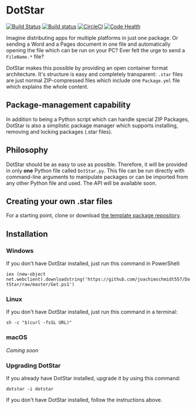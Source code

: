 # DotStar

[![Build Status](https://travis-ci.org/joachimschmidt557/DotStar.svg?branch=master)](https://travis-ci.org/joachimschmidt557/DotStar)
[![Build status](https://ci.appveyor.com/api/projects/status/oocppvl6ct23p6q7?svg=true)](https://ci.appveyor.com/project/joachimschmidt557/dotstar)
[![CircleCI](https://circleci.com/gh/joachimschmidt557/DotStar.svg?style=svg)](https://circleci.com/gh/joachimschmidt557/DotStar)
[![Code Health](https://landscape.io/github/joachimschmidt557/DotStar/master/landscape.svg?style=flat)](https://landscape.io/github/joachimschmidt557/DotStar/master)

Imagine distributing apps for multiple platforms in just one package. Or sending
a Word and a Pages document in one file and automatically opening the file which
can be run on your PC? Ever felt the urge to send a `FileName.*` file? 

DotStar makes this possible by providing an open container format architecture.
It's structure is easy and completely transparent: `.star` files are just normal
ZIP-compressed files which include one `Package.yml` file which explains the
whole content. 

## Package-management capability

In addition to being a Python script which can handle special ZIP Packages,
DotStar is also a simplistic package manager which supports installing,
removing and locking packages (.star files).

## Philosophy

DotStar should be as easy to use as possible. Therefore, it will be provided in
only **one** Python file called `DotStar.py`. This file can be run directly with
command-line arguments to manipulate packages or can be imported from any other
Python file and used. The API will be available soon.

## Creating your own .star files

For a starting point, clone or download
[the template package repository](https://github.com/joachimschmidt557/DotStarTemplatePackage).

## Installation

### Windows

If you don't have DotStar installed, just run this command in PowerShell:

`iex (new-object net.webclient).downloadstring('https://github.com/joachimschmidt557/DotStar/raw/master/Get.ps1')`

### Linux

If you don't have DotStar installed, just run this command in a terminal:

`sh -c "$(curl -fsSL URL)"`

### macOS

*Coming soon*

### Upgrading DotStar

If you already have DotStar installed, upgrade it by using this command:

`dotstar -i dotstar`

If you don't have DotStar installed, follow the instructions above.
